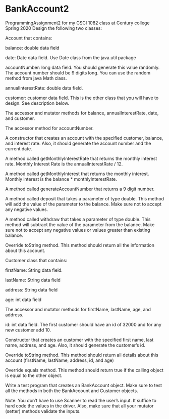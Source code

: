 # BankAccount2
ProgrammingAssignment2 for my CSCI 1082 class at Century college Spring 2020
Design the following two classes:

Account that contains:

balance: double data field

date: Date data field. Use Date class from the java.util package

accountNumber: long data field. You should generate this value randomly. The account number should be 9 digits long. You can use the random method from java Math class.

annualInterestRate: double data field.

customer: customer data field. This is the other class that you will have to design. See description below.

The accessor and mutator methods for balance, annualInterestRate, date, and customer.

The accessor method for accountNumber.

A constructor that creates an account with the specified customer, balance, and interest rate. Also, it should generate the account number and the current date.

A method called getMonthlyInterestRate that returns the monthly interest rate. Monthly Interest Rate is the annualInterestRate / 12.

A method called getMonthlyInterest that returns the monthly interest. Monthly interest is the balance * monthlyInterestRate.

A method called generateAccountNumber that returns a 9 digit number.

A method called deposit that takes a parameter of type double. This method will add the value of the parameter to the balance. Make sure not to accept any negative values.

A method called withdraw that takes a parameter of type double. This method will subtract the value of the parameter from the balance. Make sure not to accept any negative values or values greater than existing balance.

Override toString method. This method should return all the information about this account.

Customer class that contains:

firstName: String data field.

lastName: String data field

address: String data field

age: int data field

The accessor and mutator methods for firstName, lastName, age, and address.

id: int data field. The first customer should have an id of 32000 and for any new customer add 10.

Constructor that creates an customer with the specified first name, last name, address, and age. Also, it should generate the customer’s id.

Override toString method. This method should return all details about this account (firstName, lastName, address, id, and age)

Override equals method. This method should return true if the calling object is equal to the other object.

Write a test program that creates an BankAccount object. Make sure to test all the methods in both the BankAccount and Customer objects.

Note: You don’t have to use Scanner to read the user’s input. It suffice to hard code the values in the driver. Also, make sure that all your mutator (setter) methods validate the inputs.
